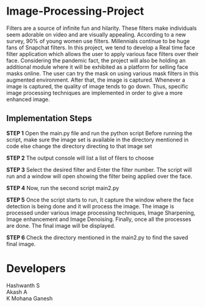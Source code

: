 # Image-Processing-Project

Filters are a source of infinite fun and hilarity. These filters make individuals seem adorable on video and are visually appealing. According to a new survey, 90% of young women use filters. Millennials continue to be huge fans of Snapchat filters. In this project, we tend to develop a Real time face filter application which allows the user to apply various face filters over their face. Considering the pandemic fact,  the project will also be holding an additional module where it will be exhibited as a platform for selling face masks online. The user can try the mask on using various mask filters in this augmented environment. After that, the image is captured. Whenever a image is captured, the quality of image tends to go down. Thus, specific image processing techniques are implemented in order to give a more enhanced image.

## Implementation Steps

**STEP 1**
Open the main.py file and run the python script
Before running the script, make sure the image set is available in the directory mentioned in code else change the directory directing to that image set

**STEP 2**
The output console will list a list of filers to choose

**STEP 3**
Select the desired filter and Enter the filter number. The script will run and a window will open showing the filter being applied over the face.

**STEP 4**
Now, run the second script main2.py

**STEP 5**
Once the script starts to run, It capture the window where the face detection is being done and it will process the image.
The image is processed under various image processing techniques, Image Sharpening, Image enhancement and Image Denoising.
Finally, once all the processes are done. The final image will be displayed.

**STEP 6**
Check the directory mentioned in the main2.py to find the saved final image.

# Developers

Hashwanth S<br>
Akash A<br>
K Mohana Ganesh
